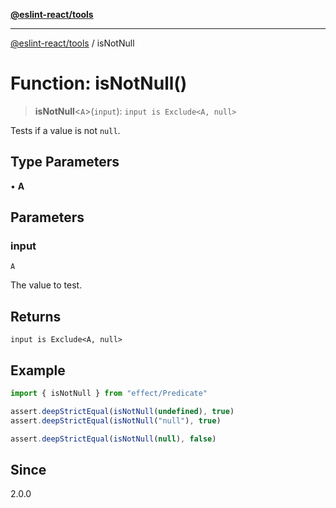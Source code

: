 [**@eslint-react/tools**](../README.md)

***

[@eslint-react/tools](../README.md) / isNotNull

# Function: isNotNull()

> **isNotNull**\<`A`\>(`input`): `input is Exclude<A, null>`

Tests if a value is not `null`.

## Type Parameters

• **A**

## Parameters

### input

`A`

The value to test.

## Returns

`input is Exclude<A, null>`

## Example

```ts
import { isNotNull } from "effect/Predicate"

assert.deepStrictEqual(isNotNull(undefined), true)
assert.deepStrictEqual(isNotNull("null"), true)

assert.deepStrictEqual(isNotNull(null), false)
```

## Since

2.0.0
